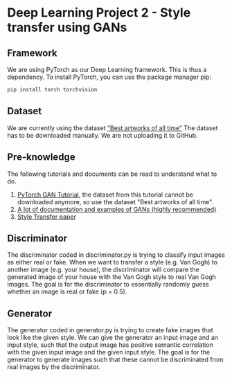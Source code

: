 # Deep Learning Project 2 - Style transfer using GANs

## Framework
We are using PyTorch as our Deep Learning framework.
This is thus a dependency.
To install PyTorch, you can use the package manager pip:

```bash
pip install torch torchvision
```

## Dataset
We are currently using the dataset ["Best artworks of all time"](https://www.kaggle.com/ikarus777/best-artworks-of-all-time)
The dataset has to be downloaded manually. We are not uploading it to GitHub.

## Pre-knowledge
The following tutorials and documents can be read to understand what to do.
1) [PyTorch GAN Tutorial](https://pytorch.org/tutorials/beginner/dcgan_faces_tutorial.html), the dataset from this tutorial cannot be downloaded anymore, so use the dataset "Best artworks of all time".
2) [A lot of documentation and examples of GANs (highly recommended)](https://github.com/nashory/gans-awesome-applications)
3) [Style Transfer paper](https://arxiv.org/pdf/1703.07511.pdf)

## Discriminator
The discriminator coded in discriminator.py is trying to classify input images as either real or fake. When we want to transfer a style (e.g. Van Gogh) to another image (e.g. your house), the discriminator will compare the generated image of your house with the Van Gogh style to real Van Gogh images. The goal is for the discriminator to essentially randomly guess whether an image is real or fake (p = 0.5).

## Generator
The generator coded in generator.py is trying to create fake images that look like the given style. We can give the generator an input image and an input style, such that the output image has positive semantic correlation with the given input image and the given input style. The goal is for the generator to generate images such that these cannot be discriminated from real images by the discriminator.
